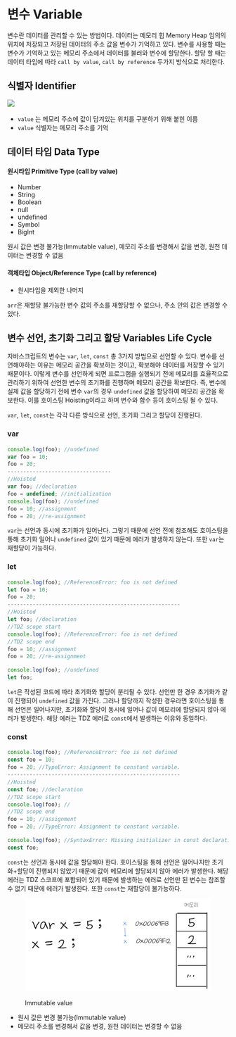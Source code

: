 # 변수 Variable

변수란 데이터를 관리할 수 있는 방법이다. 데이터는 메모리 힙 Memory Heap 임의의 위치에 저장되고 저장된 데이터의 주소 값을 변수가 기억하고 있다. 변수를 사용할 때는 변수가 기억하고 있는 메모리 주소에서 데이터를 불러와 변수에 할당한다. 할당 할 때는 데이터 타입에 따라 `call by value`, `call by reference` 두가지 방식으로 처리한다.

## 식별자 Identifier

![](../.gitbook/assets/IMG\_0364.PNG)

* `value` 는 메모리 주소에 값이 담겨있는 위치를 구분하기 위해 붙힌 이름
* `value` 식별자는 메모리 주소를 기억

## 데이터 타입 Data Type

#### 원시타입 Primitive Type (call by value)

* Number
* String
* Boolean
* null
* undefined
* Symbol
* BigInt

원시 값은 변경 불가능(Immutable value), 메모리 주소를 변경해서 값을 변경, 원천 데이터는 변경할 수 없음

#### 객체타입 Object/Reference Type (call by reference)

* 원시타입을 제외한 나머지

`arr`은 재할당 불가능한 변수 값의 주소를 재할당할 수 없으나, 주소 안의 값은 변경할 수 있다.



## 변수 선언, 초기화 그리고 할당 Variables Life Cycle

자바스크립트의 변수는 `var`, `let`, `const` 총 3가지 방법으로 선언할 수 있다. 변수를 선언해야하는 이유는 메모리 공간을 확보하는 것이고, 확보해야 데이터를 저장할 수 있기 때문이다. 이렇게 변수를 선언하게 되면 프로그램을 실행되기 전에 메모리를 효율적으로 관리하기 위하여 선언한 변수의 초기화를 진행하며 메모리 공간을 확보한다. 즉, 변수에 실제 값을 할당하기 전에 변수 `var`의 경우 `undefined` 값을 할당하여 메모리 공간을 확보한다. 이를 호이스팅 Hoisting이라고 하며 변수와 함수 등이 호이스팅 될 수 있다.

`var`, `let`, `const`는 각각 다른 방식으로 선언, 초기화 그리고 할당이 진행된다.&#x20;

### var

```javascript
console.log(foo); //undefined
var foo = 10;
foo = 20;
---------------------------------
//Hoisted
var foo; //declaration
foo = undefined; //initialization
console.log(foo); //undefined
foo = 10; //assignment
foo = 20; //re-assignment
```

`var`는 선언과 동시에 초기화가 일어난다. 그렇기 때문에 선언 전에 참조해도 호이스팅을 통해 초기화 일어나 `undefined` 값이 있기 때문에 에러가 발생하지 않는다. 또한 `var`는 재할당이 가능하다.

### let

```javascript
console.log(foo); //ReferenceError: foo is not defined
let foo = 10;
foo = 20;
-------------------------------------------------------
//Hoisted
let foo; //declaration
//TDZ scope start
console.log(foo); //ReferenceError: foo is not defined
//TDZ scope end
foo = 10; //assignment
foo = 20; //re-assignment
```

```javascript
console.log(foo); //undefined
let foo;
```

`let`은 작성된 코드에 따라 초기화와 할당이 분리될  수 있다. 선언만 한 경우 초기화가 같이 진행되어 `undefined` 값을 가진다. 그러나 할당까지 작성한 경우라면 호이스팅을 통해 선언은 일어나지만, 초기화와 할당이 동시에 일어나 값이 메모리에 할당되지 않아 에러가 발생한다. 해당 에러는 TDZ 에러로 `const`에서 발생하는 이유와 동일하다.

### const

```javascript
console.log(foo); //ReferenceError: foo is not defined
const foo = 10;
foo = 20; //TypeError: Assignment to constant variable.
-------------------------------------------------------
//Hoisted
const foo; //declaration
//TDZ scope start
console.log(foo); //
//TDZ scope end
foo = 10; //assignment
foo = 20; //TypeError: Assignment to constant variable.
```

```javascript
console.log(foo); //SyntaxError: Missing initializer in const declaration
const foo; 
```

`const`는 선언과 동시에 값을 할당해야 한다. 호이스팅을 통해 선언은 일어나지만 초기화+할당이 진행되지 않았기 때문에 값이 메모리에 할당되지 않아 에러가 발생한다. 해당 에러는 TDZ 스코프에 포함되어 있기 때문에 발생하는 에러로 선언만 된 변수는 참조할 수 없기 때문에 에러가 발생한다. 또한 `const`는 재할당이 불가능하다.





<figure><img src="../.gitbook/assets/IMG_0336.PNG" alt=""><figcaption><p>Immutable value</p></figcaption></figure>

* 원시 값은 변경 불가능(Immutable value)
* 메모리 주소를 변경해서 값을 변경, 원천 데이터는 변경할 수 없음

